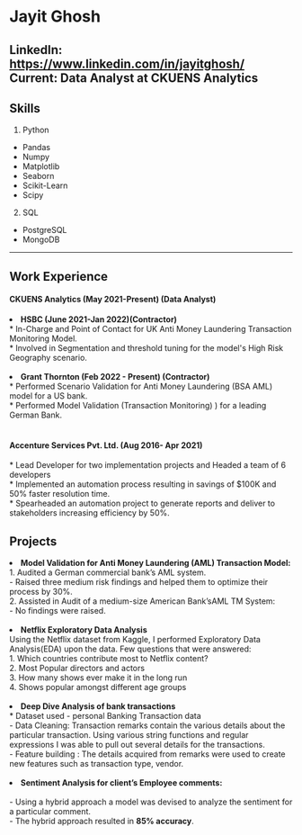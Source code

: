 # Jayit Ghosh
LinkedIn: https://www.linkedin.com/in/jayitghosh/ <br>
Current: Data Analyst at CKUENS Analytics <br>
---

## Skills

1. Python
  - Pandas
  - Numpy
  - Matplotlib
  - Seaborn
  - Scikit-Learn
  - Scipy
2. SQL
  - PostgreSQL
  - MongoDB

---

## Work Experience
<h4>CKUENS Analytics (May 2021-Present) (Data Analyst) </h4>
<li><b>HSBC (June 2021-Jan 2022)(Contractor) </b></li>
* In-Charge and Point of Contact for UK Anti Money Laundering Transaction Monitoring Model.<br>
* Involved in Segmentation and threshold tuning for the model's High Risk Geography  scenario. <br>
<br>
<li><b>Grant Thornton (Feb 2022 - Present) (Contractor) </b></li>
* Performed Scenario Validation for Anti Money Laundering (BSA  AML) model for a US bank. <br>
* Performed Model Validation (Transaction Monitoring) ) for a leading German Bank. <br>
<br>
<h4>Accenture Services Pvt. Ltd. (Aug 2016- Apr 2021) </h4>
* Lead Developer for two implementation projects and Headed a team of 6 developers <br>
* Implemented an automation process resulting in savings of $100K and 50% faster resolution time. <br>
* Spearheaded an automation project to generate reports and deliver to stakeholders increasing efficiency by 50%. <br>


## Projects
<li><b> Model Validation for Anti Money Laundering (AML) Transaction Model: </b></li>
1. Audited a German commercial bank’s AML system. <br>
  - Raised three medium risk findings and helped them to optimize their process by 30%. <br>
2. Assisted in Audit  of a medium-size American Bank’sAML TM System: <br>
  - No findings were raised.<br>
<br>
<li> <b>Netflix Exploratory Data Analysis </b></li>
Using the Netflix dataset from Kaggle, I performed Exploratory Data Analysis(EDA) upon the data. Few questions that were answered: <br>
1. Which countries contribute most to Netflix content? <br> 
2. Most Popular directors and actors<br>
3. How many shows ever make it in the long run<br>
4. Shows popular amongst different age groups<br>
<br>

<li><b>Deep Dive Analysis of bank transactions</b></li>
* Dataset used -  personal Banking Transaction data <br>
- Data Cleaning: Transaction remarks contain the various details about the particular transaction. Using various string functions and regular expressions I was able to pull out several details for the transactions.<br>
- Feature building : The details acquired from remarks were used to create new features such as transaction type, vendor. <br>
<br>

<li><b>Sentiment Analysis for client’s Employee comments:</b></li> <br> 
- Using a hybrid approach a model was devised to analyze the sentiment for a particular comment. <br>
- The hybrid approach resulted in  <b>85% accuracy</b>.<br>
<br>



  
